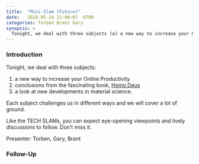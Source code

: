 ```yaml
---
title:  "Mini-Slam (Future)"
date:   2018-05-24 21:00:07 -0700
categories: Torben Brant Gary
synopsis: >
  Tonight, we deal with three subjects (a) a new way to increase your Online Productivity; (b) conclusions from the fascinating book, Homo Deus; and (c) a look at new developments in material science. Each subject challenges us in different ways and we will cover a lot of ground. Like the TECH SLAMs, you can expect eye-opening viewpoints and lively discussions to follow. Don’t miss it.
---
```


### Introduction

Tonight, we deal with three subjects:

1. a new way to increase your Online Productivity
1. conclusions from the fascinating book, [Homo Deus](https://www.amazon.com/Homo-Deus-Brief-History-Tomorrow/dp/0062464310)
1. a look at new developments in material science. 

Each subject challenges us in different ways and we will cover a lot of ground. 

Like the TECH SLAMs, you can expect eye-opening viewpoints and lively discussions to follow. Don’t miss it.

Presenter: Torben, Gary, Brant

### Follow-Up

